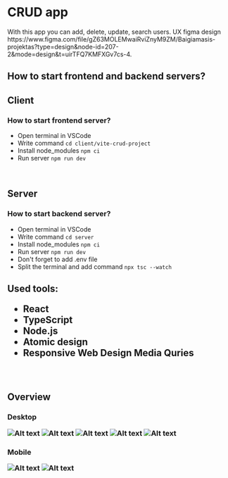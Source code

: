 <h1> CRUD app </h1>
  
<p> With this app you can add, delete, update, search users. UX figma design https://www.figma.com/file/gZ63MOLEMwaiRviZnyM9ZM/Baigiamasis-projektas?type=design&node-id=207-2&mode=design&t=uirTFQ7KMFXGv7cs-4.

<br>

<h2> How to start frontend and backend servers?

<br>

<h2>Client
<h3>How to start frontend server?</h3>

- Open terminal in VSCode
- Write command `cd client/vite-crud-project`
- Install node_modules `npm ci`
- Run server `npm run dev`

<br>

<h2>Server
<h3>How to start backend server?</h3>

- Open terminal in VSCode
- Write command `cd server`
- Install node_modules `npm ci`
- Run server `npm run dev`
- Don't forget to add .env file
- Split the terminal and add command `npx tsc --watch`

<h2> Used tools:
  
- React 
- TypeScript
- Node.js
- Atomic design
- Responsive Web Design Media Quries

<br>

<h2> Overview

<h3> Desktop

![Alt text](image.png)
![Alt text](image-1.png)
![Alt text](image-2.png)
![Alt text](image-3.png)
![Alt text](image-4.png)

<h3> Mobile

![Alt text](image-5.png)
![Alt text](image-6.png)
